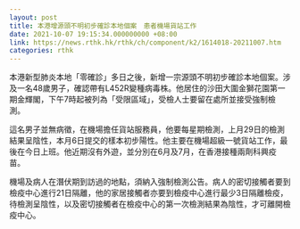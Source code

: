 ```yaml
---
layout: post
title: 本港增源頭不明初步確診本地個案　患者機場貨站工作
date: 2021-10-07 19:15:34.000000000 +08:00
link: https://news.rthk.hk/rthk/ch/component/k2/1614018-20211007.htm
categories: rthk
---
```


本港新型肺炎本地「零確診」多日之後，新增一宗源頭不明初步確診本地個案。涉及一名48歲男子，確認帶有L452R變種病毒株。他居住的沙田大圍金獅花園第一期金輝閣，下午7時起被列為「受限區域」，受檢人士要留在處所並接受強制檢測。

這名男子並無病徵，在機場擔任貨站服務員，他要每星期檢測，上月29日的檢測結果呈陰性，本月6日提交的樣本初步陽性。他主要在機場超級一號貨站工作，最後在今日上班。他近期沒有外遊，並分別在6月及7月，在香港接種兩劑科興疫苗。

機場及病人在潛伏期到訪過的地點，須納入強制檢測公告。病人的密切接觸者要到檢疫中心進行21日隔離，他的家居接觸者亦要到檢疫中心進行最少3日隔離檢疫，待檢測呈陰性，以及密切接觸者在檢疫中心的第一次檢測結果為陰性，才可離開檢疫中心。
